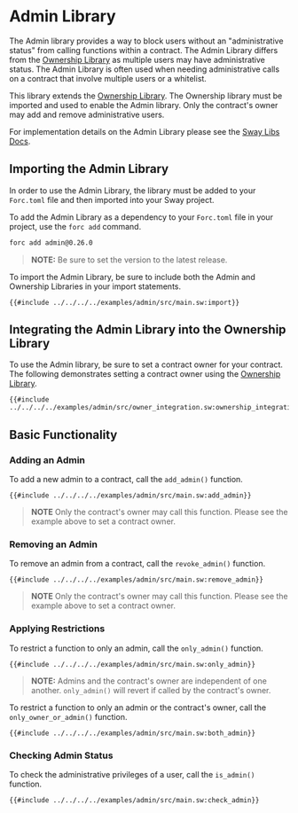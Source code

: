 # Admin Library

The Admin library provides a way to block users without an "administrative status" from calling functions within a contract. The Admin Library differs from the [Ownership Library](../ownership/index.md) as multiple users may have administrative status. The Admin Library is often used when needing administrative calls on a contract that involve multiple users or a whitelist.

This library extends the [Ownership Library](../ownership/index.md). The Ownership library must be imported and used to enable the Admin library. Only the contract's owner may add and remove administrative users.

For implementation details on the Admin Library please see the [Sway Libs Docs](https://fuellabs.github.io/sway-libs/master/sway_libs/admin/index.html).

## Importing the Admin Library

In order to use the Admin Library, the library must be added to your `Forc.toml` file and then imported into your Sway project.

To add the Admin Library as a dependency to your `Forc.toml` file in your project, use the `forc add` command.

```bash
forc add admin@0.26.0
```

> **NOTE:** Be sure to set the version to the latest release.

To import the Admin Library, be sure to include both the Admin and Ownership Libraries in your import statements.

```sway
{{#include ../../../../examples/admin/src/main.sw:import}}
```

## Integrating the Admin Library into the Ownership Library

To use the Admin library, be sure to set a contract owner for your contract. The following demonstrates setting a contract owner using the [Ownership Library](../ownership/).

```sway
{{#include ../../../../examples/admin/src/owner_integration.sw:ownership_integration}}
```

## Basic Functionality

### Adding an Admin

To add a new admin to a contract, call the `add_admin()` function.

```sway
{{#include ../../../../examples/admin/src/main.sw:add_admin}}
```

> **NOTE** Only the contract's owner may call this function. Please see the example above to set a contract owner.

### Removing an Admin

To remove an admin from a contract, call the `revoke_admin()` function.

```sway
{{#include ../../../../examples/admin/src/main.sw:remove_admin}}
```

> **NOTE** Only the contract's owner may call this function. Please see the example above to set a contract owner.

### Applying Restrictions

To restrict a function to only an admin, call the `only_admin()` function.

```sway
{{#include ../../../../examples/admin/src/main.sw:only_admin}}
```

> **NOTE:** Admins and the contract's owner are independent of one another. `only_admin()` will revert if called by the contract's owner.

To restrict a function to only an admin or the contract's owner, call the `only_owner_or_admin()` function.

```sway
{{#include ../../../../examples/admin/src/main.sw:both_admin}}
```

### Checking Admin Status

To check the administrative privileges of a user, call the `is_admin()` function.

```sway
{{#include ../../../../examples/admin/src/main.sw:check_admin}}
```
